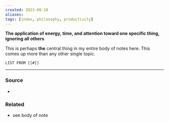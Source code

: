 ```yaml
---
created: 2023-08-18
aliases: 
tags: [index, philosophy, productivity]
---
```

**The application of energy, time, and attention toward one specific thing, ignoring all others**

This is perhaps **the** central thing in my entire body of notes here. This comes up more than any other single topic. 

```dataview
LIST FROM [[#]]
```

****
### Source
- 

### Related
- see body of note
 